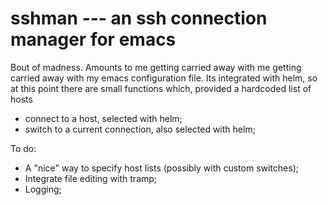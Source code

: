 sshman --- an ssh connection manager for emacs
==============================================

Bout of madness. Amounts to me getting carried away with me getting
carried away with my emacs configuration file. Its integrated with
helm, so at this point there are small functions which, provided a
hardcoded list of hosts

* connect to a host, selected with helm;
* switch to a current connection, also selected with helm;

To do:

* A "nice" way to specify host lists (possibly with custom switches);
* Integrate file editing with tramp;
* Logging;